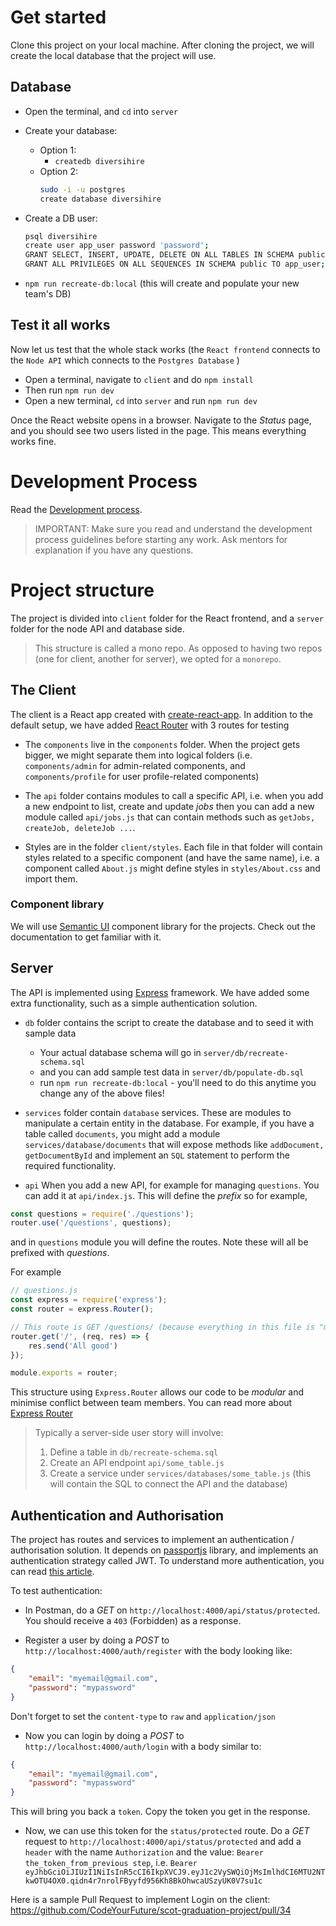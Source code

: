 # Get started

Clone this project on your local machine.
After cloning the project, we will create the local database that the project will use.

## Database

- Open the terminal, and `cd` into `server`
- Create your database: 
    - Option 1:
        - `createdb diversihire`
    - Option 2:
        ```bash
      sudo -i -u postgres
      create database diversihire  
      ```
      
- Create a DB user:
    ```bash
    psql diversihire
    create user app_user password 'password';
    GRANT SELECT, INSERT, UPDATE, DELETE ON ALL TABLES IN SCHEMA public TO app_user;
    GRANT ALL PRIVILEGES ON ALL SEQUENCES IN SCHEMA public TO app_user;
    ```
- `npm run recreate-db:local` (this will create and populate your new team's DB)

## Test it all works

Now let us test that the whole stack works (the `React frontend` connects to the `Node API` which connects to the `Postgres Database` )

- Open a terminal, navigate to `client` and do `npm install`
- Then run `npm run dev`
- Open a new terminal, `cd` into `server` and run `npm run dev`

Once the React website opens in a browser. Navigate to the _Status_ page, and you should see two users listed in the page. This means everything works fine.

# Development Process
Read the [Development process](CONTRIBUTING.md).

> IMPORTANT: Make sure you read and understand the development process guidelines before starting any work. Ask mentors for explanation if you have any questions.

# Project structure

The project is divided into `client` folder for the React frontend, and a `server` folder for the node API and database side.

> This structure is called a mono repo. As opposed to having two repos (one for client, another for server), we opted for a `monorepo`.

## The Client

The client is a React app created with [create-react-app](https://create-react-app.dev/). In addition to the default setup, we have added [React Router](https://reacttraining.com/react-router/) with 3 routes for testing

- The `components` live in the `components` folder. When the project gets bigger, we might separate them into logical folders (i.e. `components/admin` for admin-related components, and `components/profile` for user profile-related components)

- The `api` folder contains modules to call a specific API, i.e. when you add a new endpoint to list, create and update _jobs_ then you can add a new module called `api/jobs.js` that can contain methods such as `getJobs, createJob, deleteJob ...`.

- Styles are in the folder `client/styles`. Each file in that folder will contain styles related to a specific component (and have the same name), i.e. a component called `About.js` might define styles in `styles/About.css` and import them.

### Component library

We will use [Semantic UI](https://react.semantic-ui.com/) component library for the projects. Check out the documentation to get familiar with it.

## Server

The API is implemented using [Express](https://expressjs.com/) framework. We have added some extra functionality, such as a simple authentication solution.

- `db` folder contains the script to create the database and to seed it with sample data
    - Your actual database schema will go in `server/db/recreate-schema.sql`
    - and you can add sample test data in `server/db/populate-db.sql`
    - run `npm run recreate-db:local` - you'll need to do this anytime you change any of the above files!

- `services` folder contain `database` services. These are modules to manipulate a certain entity in the database. For example, if you have a table called `documents`, you might add a module `services/database/documents` that will expose methods like `addDocument, getDocumentById` and implement an `SQL` statement to perform the required functionality.

- `api` When you add a new API, for example for managing `questions`. You can add it at `api/index.js`. This will define the _prefix_ so for example, 

```js
const questions = require('./questions');
router.use('/questions', questions);
```

and in `questions` module you will define the routes. Note these will all be prefixed with _questions_.

For example

```js
// questions.js
const express = require('express');
const router = express.Router();

// This route is GET /questions/ (because everything in this file is "mounted" on the prefix questions from the previous step)
router.get('/', (req, res) => {
    res.send('All good')
});

module.exports = router;
```

This structure using `Express.Router` allows our code to be _modular_ and minimise conflict between team members. You can read more about [Express Router](expressjs.com/en/guide/routing.html#express-router)

> Typically a server-side user story will involve:
> 1. Define a table in `db/recreate-schema.sql`
> 2. Create an API endpoint `api/some_table.js`
> 3. Create a service under `services/databases/some_table.js` (this will contain the SQL to connect the API and the database)


## Authentication and Authorisation

The project has routes and services to implement an authentication / authorisation solution. It depends on [passportjs](http://www.passportjs.org/) library, and implements an authentication strategy called JWT. To understand more authentication, you can read [this article](https://medium.com/front-end-weekly/learn-using-jwt-with-passport-authentication-9761539c4314).

To test authentication:

- In Postman, do a *GET* on `http://localhost:4000/api/status/protected`. You should receive a `403` (Forbidden) as a response.

- Register a user by doing a *POST* to `http://localhost:4000/auth/register` with the body looking like: 

```json
{
    "email": "myemail@gmail.com",
    "password": "mypassword"
}
```

Don't forget to set the `content-type` to `raw` and `application/json`

- Now you can login by doing a *POST* to `http://localhost:4000/auth/login` with a body similar to:

```json
{
    "email": "myemail@gmail.com",
    "password": "mypassword"
}
```

This will bring you back a `token`. Copy the token you get in the response.

- Now, we can use this token for the `status/protected` route. Do a *GET* request to `http://localhost:4000/api/status/protected` and add a `header` with the name `Authorization` and the value: `Bearer the_token_from_previous step`, i.e. `Bearer eyJhbGciOiJIUzI1NiIsInR5cCI6IkpXVCJ9.eyJ1c2VySWQiOjMsImlhdCI6MTU2NTkwOTU4OX0.qidn4r7nrolFByyfd956Kh8BkOhwcaUSzyUK0V7su1c`

Here is a sample Pull Request to implement Login on the client: https://github.com/CodeYourFuture/scot-graduation-project/pull/34
